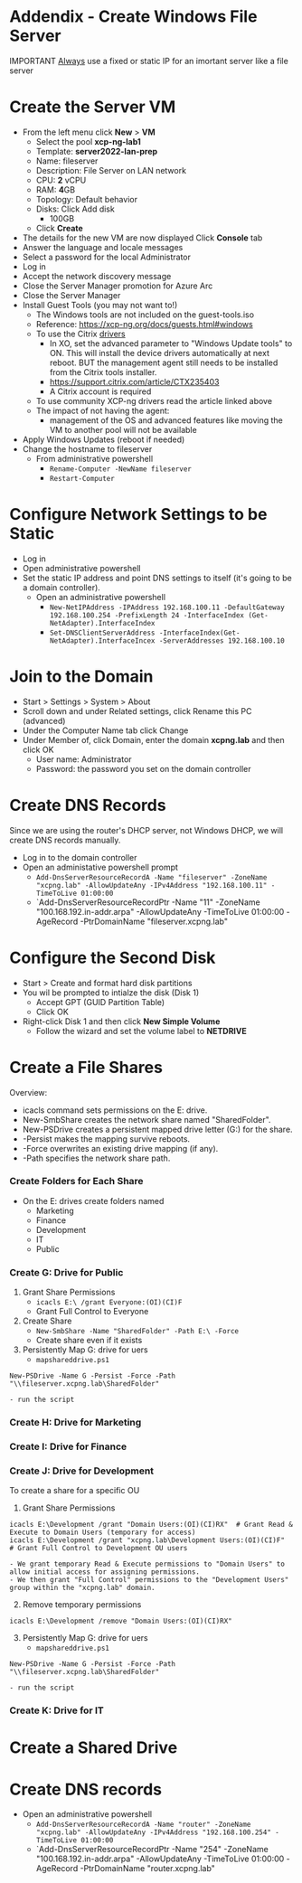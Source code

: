 # Addendix - Create Windows File Server

IMPORTANT <ins>Always</ins> use a fixed or static IP for an imortant server like a file server

# Create the Server VM
- From the left menu click **New** > **VM**
  - Select the pool **xcp-ng-lab1**
  - Template: **server2022-lan-prep**
  - Name: fileserver
  - Description: File Server on LAN network
  - CPU: **2** vCPU
  - RAM: **4**GB
  - Topology: Default behavior
  - Disks: Click Add disk
    - 100GB
  - Click **Create**
- The details for the new VM are now displayed
Click **Console** tab
- Answer the language and locale messages
- Select a password for the local Administrator
- Log in
- Accept the network discovery message
- Close the Server Manager promotion for Azure Arc
- Close the Server Manager
- Install Guest Tools (you may not want to!)
  - The Windows tools are not included on the guest-tools.iso
  - Reference: https://xcp-ng.org/docs/guests.html#windows
  - To use the Citrix <ins>drivers</ins>
    - In XO, set the advanced parameter to "Windows Update tools" to ON. This will install the device drivers automatically at next reboot. BUT the management agent still needs to be installed from the Citrix tools installer.
    - https://support.citrix.com/article/CTX235403
    - A Citrix account is required
  - To use community XCP-ng drivers read the article linked above
  - The impact of not having the agent:
    - management of the OS and advanced features like moving the VM to another pool will not be available
- Apply Windows Updates (reboot if needed)
- Change the hostname to fileserver
  - From administrative powershell
    - `Rename-Computer -NewName fileserver`
    - `Restart-Computer`

# Configure Network Settings to be Static
- Log in
- Open administrative powershell
- Set the static IP address and point DNS settings to itself (it's going to be a domain controller).
  - Open an administrative powershell
    - `New-NetIPAddress -IPAddress 192.168.100.11 -DefaultGateway 192.168.100.254 -PrefixLength 24 -InterfaceIndex (Get-NetAdapter).InterfaceIndex`
    - `Set-DNSClientServerAddress -InterfaceIndex(Get-NetAdapter).InterfaceIncex -ServerAddresses 192.168.100.10`

# Join to the Domain
- Start > Settings > System > About
- Scroll down and under Related settings, click Rename this PC (advanced)
- Under the Computer Name tab click Change
- Under Member of, click Domain, enter the domain **xcpng.lab** and then click OK
  - User name: Administrator
  - Password: the password you set on the domain controller

# Create DNS Records
Since we are using the router's DHCP server, not Windows DHCP, we will create DNS records manually.
- Log in to the domain controller
- Open an administative powershell prompt
  - `Add-DnsServerResourceRecordA -Name "fileserver" -ZoneName "xcpng.lab" -AllowUpdateAny -IPv4Address "192.168.100.11" -TimeToLive 01:00:00`
  - `Add-DnsServerResourceRecordPtr -Name "11" -ZoneName "100.168.192.in-addr.arpa" -AllowUpdateAny -TimeToLive 01:00:00 -AgeRecord -PtrDomainName "fileserver.xcpng.lab"

# Configure the Second Disk
- Start > Create and format hard disk partitions
- You wil be prompted to intialze the disk (Disk 1)
  - Accept GPT (GUID Partition Table)
  - Click OK
- Right-click Disk 1 and then click **New Simple Volume**
  - Follow the wizard and set the volume label to **NETDRIVE**

# Create a File Shares
Overview:
- icacls command sets permissions on the E: drive.
- New-SmbShare creates the network share named "SharedFolder".
- New-PSDrive creates a persistent mapped drive letter (G:) for the share.
- -Persist makes the mapping survive reboots.
- -Force overwrites an existing drive mapping (if any).
- -Path specifies the network share path.

### Create Folders for Each Share
- On the E: drives create folders named
  - Marketing
  - Finance
  - Development
  - IT
  - Public

### Create G: Drive for Public
1. Grant Share Permissions
    - `icacls E:\ /grant Everyone:(OI)(CI)F`
    - Grant Full Control to Everyone
2. Create Share
    - `New-SmbShare -Name "SharedFolder" -Path E:\ -Force`
    - Create share even if it exists
3. Persistently Map G: drive for uers
    - `mapshareddrive.ps1`
```
New-PSDrive -Name G -Persist -Force -Path "\\fileserver.xcpng.lab\SharedFolder"
```
    - run the script


### Create H: Drive for Marketing

### Create I: Drive for Finance

### Create J: Drive for Development
To create a share for a specific OU
1. Grant Share Permissions
~~~
icacls E:\Development /grant "Domain Users:(OI)(CI)RX"  # Grant Read & Execute to Domain Users (temporary for access)
icacls E:\Development /grant "xcpng.lab\Development Users:(OI)(CI)F"  # Grant Full Control to Development OU users
~~~
    - We grant temporary Read & Execute permissions to "Domain Users" to allow initial access for assigning permissions.
    - We then grant "Full Control" permissions to the "Development Users" group within the "xcpng.lab" domain.
2. Remove temporary permissions
~~~
icacls E:\Development /remove "Domain Users:(OI)(CI)RX" 
~~~

3. Persistently Map G: drive for uers
    - `mapshareddrive.ps1`
```
New-PSDrive -Name G -Persist -Force -Path "\\fileserver.xcpng.lab\SharedFolder"
```
    - run the script

### Create K: Drive for IT




# Create a Shared Drive

# Create DNS records
- Open an administrative powershell
  - `Add-DnsServerResourceRecordA -Name "router" -ZoneName "xcpng.lab" -AllowUpdateAny -IPv4Address "192.168.100.254" -TimeToLive 01:00:00`
  - `Add-DnsServerResourceRecordPtr -Name "254" -ZoneName "100.168.192.in-addr.arpa" -AllowUpdateAny -TimeToLive 01:00:00 -AgeRecord -PtrDomainName "router.xcpng.lab"

